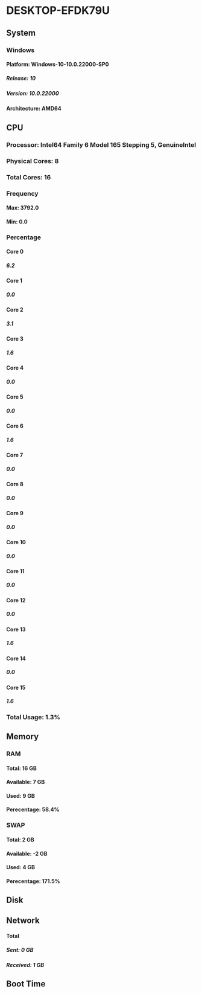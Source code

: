 # DESKTOP-EFDK79U
## System
### Windows
#### Platform: Windows-10-10.0.22000-SP0
##### Release: 10
##### Version: 10.0.22000
#### Architecture: AMD64
## CPU
### Processor: Intel64 Family 6 Model 165 Stepping 5, GenuineIntel
### Physical Cores: 8
### Total Cores: 16
### Frequency
#### Max: 3792.0
#### Min: 0.0
### Percentage
#### Core 0
##### 6.2
#### Core 1
##### 0.0
#### Core 2
##### 3.1
#### Core 3
##### 1.6
#### Core 4
##### 0.0
#### Core 5
##### 0.0
#### Core 6
##### 1.6
#### Core 7
##### 0.0
#### Core 8
##### 0.0
#### Core 9
##### 0.0
#### Core 10
##### 0.0
#### Core 11
##### 0.0
#### Core 12
##### 0.0
#### Core 13
##### 1.6
#### Core 14
##### 0.0
#### Core 15
##### 1.6
### Total Usage: 1.3%
## Memory
### RAM 
#### Total: 16 GB
#### Available: 7 GB
#### Used: 9 GB
#### Perecentage: 58.4%
### SWAP
#### Total: 2 GB
#### Available: -2 GB
#### Used: 4 GB
#### Perecentage: 171.5%
## Disk

## Network

#### Total
##### Sent: 0 GB
##### Received: 1 GB
## Boot Time